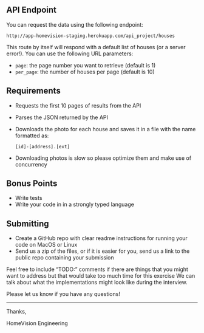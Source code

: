 ## API Endpoint

You can request the data using the following endpoint:

```
http://app-homevision-staging.herokuapp.com/api_project/houses
```

This route by itself will respond with a default list of houses (or a server error!). You can use the following URL parameters:

- `page`: the page number you want to retrieve (default is 1)
- `per_page`: the number of houses per page (default is 10)

## Requirements

- Requests the first 10 pages of results from the API
- Parses the JSON returned by the API
- Downloads the photo for each house and saves it in a file with the name formatted as:
    
    `[id]-[address].[ext]`
    
- Downloading photos is slow so please optimize them and make use of concurrency

## Bonus Points

- Write tests
- Write your code in in a strongly typed language

## Submitting

- Create a  GitHub repo with clear readme instructions for running your code on MacOS or Linux
- Send us a zip of the files, or if it is easier for you, send us a link to the public repo containing your submission

Feel free to include “TODO:” comments if there are things that you might want to address but that would take too much time for this exercise We can talk about what the implementations might look like during the interview.

Please let us know if you have any questions!

---

Thanks,

HomeVision Engineering
